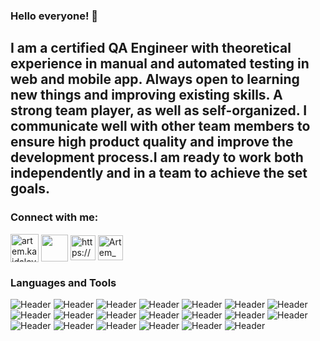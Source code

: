 ### Hello everyone! 👋
## I am a certified QA Engineer with theoretical experience in manual and automated testing in web and mobile app. Always open to learning new things and improving existing skills. A strong team player, as well as self-organized. I communicate well with other team members to ensure high product quality and improve the development process.I am ready to work both independently and in a team to achieve the set goals.

<h3 align="left">Connect with me:</h3>
<p align="left">
<a href="mailto:artem.kaidalov.qa@gmail.com" target="blank"> <img align="center" src="https://cdn-icons-png.flaticon.com/128/5968/5968534.png" 
alt="artem.kaidalov.qa@gmail.com" height="45" width="45"></a>
<a href="https://t.me/Artem_Kaidalov" target="blank"> <img align="center" src="https://www.freepnglogos.com/uploads/telegram-logo-4.png" height="43" width="43"></a>
<a href="https://www.linkedin.com/in/artem-kaidalov" target="blank"><img align="center" src="https://cdn-icons-png.flaticon.com/128/3536/3536505.png" alt="https://www.linkedin.com/in/artem-kaidalov" height="40" width="40" /></a>
<a href="https://discordapp.com/users/Artem_Kaidalov#QA/" target="blank"><img align="center" src="https://cdn2.iconfinder.com/data/icons/gaming-platforms-squircle/250/discord_squircle-64.png" alt="Artem_Kaidalov#QA" height="40" width="40" /></a> </p>

### Languages and Tools
![Header](https://img.shields.io/badge/Jira-090909?style=for-the-badge&logo=jira&logoColor=136be1)
![Header](https://img.shields.io/badge/CONFLUENCE-090909?style=for-the-badge&logo=confluence&logoColor=136be1)
![Header](https://img.shields.io/badge/TestRail-090909?style=for-the-badge&logo=testrail&logoColor=#65C179)
![Header](https://img.shields.io/badge/HTML5-090909?style=for-the-badge&logo=html5&logoColor=#E34F26)
![Header](https://img.shields.io/badge/CSS3-090909?style=for-the-badge&logo=css3&logoColor=#1572B6)
![Header](https://img.shields.io/badge/DevTools-090909?style=for-the-badge&logo=googlechrome&logoColor=2674f2)
![Header](https://img.shields.io/badge/Postman-090909?style=for-the-badge&logo=postman&logoColor=f76935)
![Header](https://img.shields.io/badge/Swagger-090909?style=for-the-badge&logo=swagger&logoColor=7ede2b)
![Header](https://img.shields.io/badge/github-090909?style=for-the-badge&logo=github&logoColor=#181717)
![Header](https://img.shields.io/badge/MySQL-090909?style=for-the-badge&logo=mysql&logoColor=00618a)
![Header](https://img.shields.io/badge/MONGODB-090909?style=for-the-badge&logo=mongodb&logoColor=#47A248)
![Header](https://img.shields.io/badge/POSNGRESQL-090909?style=for-the-badge&logo=postgresql&logoColor=#4169E1)
![Header](https://img.shields.io/badge/AndroidStudio-090909?style=for-the-badge&logo=androidstudio&logoColor=3ad07d)
![Header](https://img.shields.io/badge/JavaScript-090909?style=for-the-badge&logo=javascript&logoColor=#e6cb20)
![Header](https://img.shields.io/badge/SELENIUM-090909?style=for-the-badge&logo=selenium&logoColor=#43B02A)
![Header](https://img.shields.io/badge/Cypress-090909?style=for-the-badge&logo=cypress&logoColor=#17202C)
![Header](https://img.shields.io/badge/jmeter-090909?style=for-the-badge&logo=apachejmeter&logoColor=#D22128)
![Header](https://img.shields.io/badge/DOCKER-090909?style=for-the-badge&logo=docker&logoColor=#2496ED)
![Header](https://img.shields.io/badge/FIGMA-090909?style=for-the-badge&logo=figma&logoColor=#F24E1E)
![Header](https://img.shields.io/badge/LINUX-090909?style=for-the-badge&logo=linux&logoColor=#FCC624)


